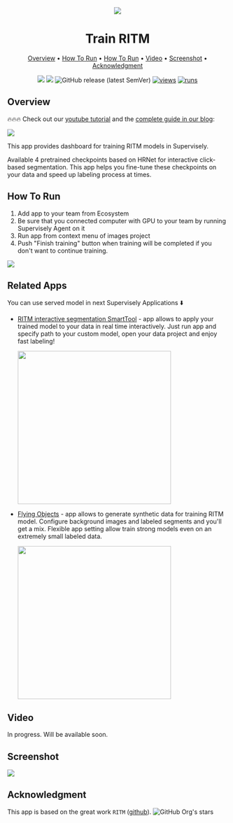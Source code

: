 <div align="center" markdown> 

<img src="https://user-images.githubusercontent.com/106374579/187906520-671c4261-8253-449b-94cd-03227968b077.png"/>

# Train RITM
  
<p align="center">

  <a href="#Overview">Overview</a> •
  <a href="#How-To-Run">How To Run</a> •
  <a href="#Related-Apps">How To Run</a> •
  <a href="#Video">Video</a> •
  <a href="#Screenshot">Screenshot</a> •
  <a href="#Acknowledgment">Acknowledgment</a>
</p>

[![](https://img.shields.io/badge/supervisely-ecosystem-brightgreen)](https://ecosystem.supervise.ly/apps/supervisely-ecosystem/ritm-training/supervisely/train)
[![](https://img.shields.io/badge/slack-chat-green.svg?logo=slack)](https://supervise.ly/slack) 
![GitHub release (latest SemVer)](https://img.shields.io/github/v/release/supervisely-ecosystem/ritm-training)
[![views](https://app.supervise.ly/img/badges/views/supervisely-ecosystem/ritm-training/supervisely/train.png)](https://supervise.ly)
[![runs](https://app.supervise.ly/img/badges/runs/supervisely-ecosystem/ritm-training/supervisely/train.png)](https://supervise.ly)

</div>

## Overview 

🔥🔥🔥 Check out our [youtube tutorial](https://youtu.be/7oEf_R74-z0) and the [complete guide in our blog](https://supervisely.com/blog/custom-smarttool-wheat/):   

<a href="https://youtu.be/Rsr8xWJ6s9I" target="_blank"><img src="https://github.com/supervisely/blog-raw-media-content/assets/106374579/a4e11e8b-53cb-42ab-ac56-794191f1caae"/></a>

This app provides dashboard for training RITM models in Supervisely. 

Available 4 pretrained checkpoints based on HRNet for interactive click-based segmentation. This app helps you fine-tune these checkpoints on your data and speed up labeling process at times.


## How To Run

1. Add app to your team from Ecosystem
2. Be sure that you connected computer with GPU to your team by running Supervisely Agent on it
3. Run app from context menu of images project
4. Push "Finish training" button when training will be completed if you don't want to continue training.

<img src="https://i.imgur.com/q9fHzV7.png" />


## Related Apps

You can use served model in next Supervisely Applications ⬇️ 
  

- [RITM interactive segmentation SmartTool](https://ecosystem.supervise.ly/apps/supervisely-ecosystem%2Fritm-interactive-segmentation%2Fsupervisely) - app allows to apply your trained model to your data in real time interactively. Just run app and specify path to your custom model, open your data project and enjoy fast labeling!
   
    <img data-key="sly-module-link" data-module-slug="supervisely-ecosystem/ritm-interactive-segmentation/supervisely" src="https://i.imgur.com/CCnlZJP.png" width="350px"/> 

- [Flying Objects](https://ecosystem.supervise.ly/apps/flying-objects) - app allows to generate synthetic data for training RITM model. Configure background images and labeled segments and you'll get a mix. Flexible app setting allow train strong models even on an extremely small labeled data.
   
    <img data-key="sly-module-link" data-module-slug="supervisely-ecosystem/flying-objects" src="https://i.imgur.com/x5cafOU.png" width="350px"/>

## Video

In progress. Will be available soon.

## Screenshot

<img src="https://i.imgur.com/oZb4C6G.png"/>

## Acknowledgment

This app is based on the great work `RITM` ([github](https://github.com/saic-vul/ritm_interactive_segmentation)). ![GitHub Org's stars](https://img.shields.io/github/stars/saic-vul/ritm_interactive_segmentation?style=social)
